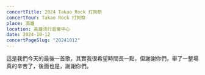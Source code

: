 ```yaml
---
concertTitle: 2024 Takao Rock 打狗祭
concertTour: Takao Rock 打狗祭
place: 高雄
location: 高雄流行音樂中心
date: 2024-10-12
concertPageSlug: "20241012"
---
```

這是我們今天的最後一首歌，其實我很希望時間長一點，但謝謝你們，舉了一整場真的辛苦了，後面也是，謝謝你們。